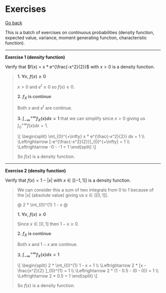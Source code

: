 # Exercises

[Go back](..)

This is a batch of exercises on continuous probabilities (density function, expected value, variance, moment generating function, characteristic function).

<hr class="sr">

**Exercise 1 (density function)**

Verify that $f(x) = x * e^{\frac{-x^2}{2}}$
with $x \gt 0$ is a density function.

<blockquote class="spoiler">

**1. $\forall{x},\ f(x) \ge 0$**

$x \gt 0$ and $e^t \ge 0$
so $f(x) \ge 0$.

**2. $f_X$ is continue**

Both $x$ and $e^t$ are continue.

**3. $\int_{-\infty}^{+\infty} f_X(x)dx = 1$**
that we can
simplify since $x \gt 0$ giving us $\int_{0}^{+\infty} f(x) dx = 1$.

<div>
\[
\begin{split}
\int_{0}^{+\infty} x * e^{\frac{-x^2}{2}} dx = 1
\\ 
\Leftrightarrow
[-e^{\frac{-x^2}{2}}]_{0}^{+\infty} = 1
\\ 
\Leftrightarrow
-0 - -1 = 1
\end{split}
\]
</div>

So $f(x)$ is a density function.
</blockquote>

<hr class="sl">

**Exercise 2 (density function)**

Verify that $f(x) = 1 - |x|$
with $x \in [[-1,1]]$ is a density function.

<blockquote class="spoiler">

We can consider this a sum of two integrals
from 0 to 1 because of the $|x|$ (absolute value)
giving us $x \in [[0,1]]$.

@
2 * \int_{0}^{1} 1 - x
@

**1. $\forall{x},\ f(x) \ge 0$**

Since $x \in [0,1]$ then $1-x \ge 0$.

**2. $f_X$ is continue**

Both $x$ and $1-x$ are continue.

**3. $\int_{-\infty}^{+\infty} f_X(x)dx = 1$**

<div>
\[
\begin{split}
2 * \int_{0}^{1} 1 - x = 1
\\ 
\Leftrightarrow
2 * [x - \frac{x^2}{2} ]_{0}^{1} = 1
\\ 
\Leftrightarrow
2 * (1 - 0.5 - (0 - 0)) = 1
\\
\Leftrightarrow
2 * 0.5 = 1
\end{split}
\]
</div>

So $f(x)$ is a density function.
</blockquote>